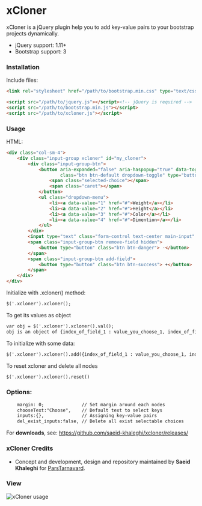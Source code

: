 # xCloner

xCloner is a jQuery plugin help you to add key-value pairs to your bootstrap projects dynamically.

- jQuery support: 1.11+
- Bootstrap support: 3

### Installation

Include files:

```html
<link rel="stylesheet" href="/path/to/bootstrap.min.css" type="text/css"/>

<script src="/path/to/jquery.js"></script><!-- jQuery is required -->
<script src="/path/to/bootstrap.min.js"></script>
<script src="/path/to/xcloner.js"></script>
```

### Usage

HTML:
```html
<div class="col-sm-4">
	<div class="input-group xcloner" id="my_cloner">
		<div class="input-group-btn">
			<button aria-expanded="false" aria-haspopup="true" data-toggle="dropdown"
					class="btn btn-default dropdown-toggle" type="button">
				<span class="selected-choice"></span>
				<span class="caret"></span>
			</button>
			<ul class="dropdown-menu">
				<li><a data-value="1" href="#">Weight</a></li>
				<li><a data-value="2" href="#">Height</a></li>
				<li><a data-value="3" href="#">Color</a></li>
				<li><a data-value="4" href="#">Dimention</a></li>
			</ul>
		</div>
		<input type="text" class="form-control text-center main-input" value="" name="field_"/>
		<span class="input-group-btn remove-field hidden">
			<button type="button" class="btn btn-danger"> -</button>
		</span>
		<span class="input-group-btn add-field">
			<button type="button" class="btn btn-success"> +</button>
		</span>
	</div>
</div>
```

Initialize with .xcloner() method:
```html
$('.xcloner').xcloner();
```

To get its values as object
```html
var obj = $('.xcloner').xcloner().val();
obj is an object of {index_of_field_1 : value_you_choose_1, index_of_field_2 : value_you_choose_2,...}
```

To initialize with some data:
```html
$('.xcloner').xcloner().add({index_of_field_1 : value_you_choose_1, index_of_field_2 : value_you_choose_2,...});
```

To reset xcloner and delete all nodes
```html
$('.xcloner').xcloner().reset()
```
### Options:
```html
	margin: 0; 				// Set margin around each nodes
	chooseText:"Choose",	// Default text to select keys
	inputs:{}, 				// Assigning key-value pairs
	del_exist_inputs:false, // Delete all exist selectable choices
```
For **downloads**, see:
https://github.com/saeid-khaleghi/xcloner/releases/

### xCloner Credits

- Concept and development, design and repository maintained by __Saeid Khaleghi__ for [ParsTarnavard](http://parstarnavard.ir/).

### View

![xCloner usage](https://cloud.githubusercontent.com/assets/13361616/12661022/7e8ac778-c62c-11e5-8dd1-40c3ada3a4ea.png)